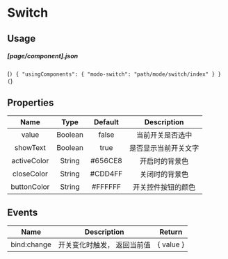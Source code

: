 # Switch
## Usage
##### [page/component].json
(```)
    {
      "usingComponents": {
        "modo-switch": "path/mode/switch/index"
      }
    }
(```)
## Properties
| Name | Type | Default | Description |
| :-----------: | :-----------: | :-----------: | :-----------: |
| value | Boolean | false | 当前开关是否选中 |
| showText | Boolean | true | 是否显示当前开关文字 |
| activeColor | String | #656CE8 | 开启时的背景色 |
| closeColor | String | #CDD4FF | 关闭时的背景色 |
| buttonColor | String | #FFFFFF | 开关控件按钮的颜色 |
## Events
| Name | Description | Return |
| :-----------: | :-----------: | :-----------: |
| bind:change | 开关变化时触发， 返回当前值 | { value }
